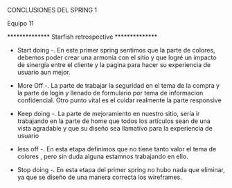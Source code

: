 
CONCLUSIONES DEL SPRING 1 

Equipo 11
 
 ************** Starfish retrospective **************


 * Start doing
 -. En este primer spring sentimos que la parte de colores, debemos poder crear una armonía con el sitio y que logré un impacto de sinergía entre el cliente y la pagina para hacer su experiencia de usuario aun mejor. 

* More Off
-. La parte de trabajar la seguridad en el tema de la compra y la parte de login y llenado de formulario por tema de informacion confidencial.
Otro punto vital es el cuidar realmente la parte responsive 

* Keep doing 
-. La parte de mejoramiento en nuestro sitio, sería ir trabajando en la parte de home
que todos los artículos sean de una vista agradable y que su diseño sea llamativo para la experiencia de usuario
 
 * less off
-. En esta etapa definimos que no tiene tanto valor el tema de colores , pero sin duda alguna estamnos trabajando en ello.

 * Stop doing
-. En esta etapa del primer spring no hubo nada que eliminar, ya que se diseño de una manera correcta los wireframes.

